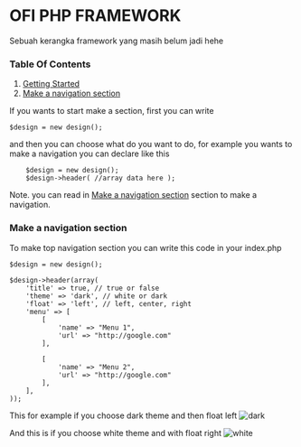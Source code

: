 # OFI PHP FRAMEWORK

Sebuah kerangka framework yang masih belum jadi hehe

<h3>Table Of Contents</h3>
<ol>
  <li> <a href="#gettingStarted">Getting Started</a> </li>
  <li> <a href="#navigation">Make a navigation section</a> </li>
</ol>

<div id="gettingStarted">
   If you wants to start make a section, first you can write 
        
	$design = new design();
	
   and then you can choose what do you want to do, for example you wants to make a navigation you can declare like this
   
        $design = new design();
        $design->header( //array data here );
	
   Note. you can read in <a href="#navigation">Make a navigation section</a> section to make a navigation.
   
</div>

<div id="navigation">
	<h3>Make a navigation section</h3>
	To make top navigation section you can write this code in your index.php
	
    $design = new design();

    $design->header(array(
        'title' => true, // true or false
        'theme' => 'dark', // white or dark
        'float' => 'left', // left, center, right
        'menu' => [
            [
                'name' => "Menu 1",
                'url' => "http://google.com"
            ],

            [
                'name' => "Menu 2",
                'url' => "http://google.com"
            ],
        ],        
    ));
 
This for example if you choose dark theme and then float left
![dark](https://user-images.githubusercontent.com/43981051/76418705-ad001580-63d1-11ea-887f-053806d1210d.png)

And this is if you choose white theme and with float right
![white](https://user-images.githubusercontent.com/43981051/76419132-71b21680-63d2-11ea-8538-fba5cceb2b42.png)

</div>
